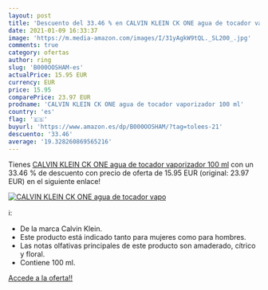```yaml
---
layout: post
title: 'Descuento del 33.46 % en CALVIN KLEIN CK ONE agua de tocador vapo'
date: 2021-01-09 16:33:37
image: 'https://m.media-amazon.com/images/I/31yAgkW9tQL._SL200_.jpg'
comments: true
category: ofertas
author: ring
slug: 'B000OOSHAM-es'
actualPrice: 15.95 EUR
currency: EUR
price: 15.95
comparePrice: 23.97 EUR
prodname: 'CALVIN KLEIN CK ONE agua de tocador vaporizador 100 ml'
country: 'es'
flag: '🇪🇸'
buyurl: 'https://www.amazon.es/dp/B000OOSHAM/?tag=tolees-21'
descuento: '33.46'
average: '19.328260869565216'
---
```


Tienes [CALVIN KLEIN CK ONE agua de tocador vaporizador 100 ml](https://www.amazon.es/dp/B000OOSHAM/?tag=tolees-21) con un 33.46 % de descuento con precio de oferta de 15.95 EUR (original: 23.97 EUR) en el siguiente enlace!

[![CALVIN KLEIN CK ONE agua de tocador vapo](https://m.media-amazon.com/images/I/31yAgkW9tQL._SL200_.jpg)](https://www.amazon.es/dp/B000OOSHAM/?tag=tolees-21)

ℹ️:

- De la marca Calvin Klein.
- Este producto está indicado tanto para mujeres como para hombres.
- Las notas olfativas principales de este producto son amaderado, cítrico y floral.
- Contiene 100 ml.

[Accede a la oferta!!](https://www.amazon.es/dp/B000OOSHAM/?tag=tolees-21)
